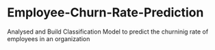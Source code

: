 # Employee-Churn-Rate-Prediction
Analysed and Build Classification Model to predict the churninig rate of employees in an organization
